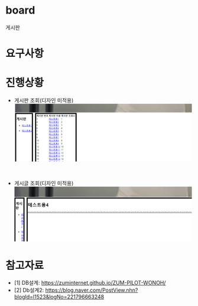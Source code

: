 # board
게시판

# 요구사항

# 진행상황
* 게시판 조회(디자인 미적용)
![게시판조회](./imgs/게시판조회.png)

<br>

* 게시글 조회(디자인 미적용)
![게시판조회](./imgs/게시글조회.png)

# 참고자료
* [1] DB설계: https://zuminternet.github.io/ZUM-PILOT-WONOH/
* [2] Db설계2: https://blog.naver.com/PostView.nhn?blogId=l1523&logNo=221796663248